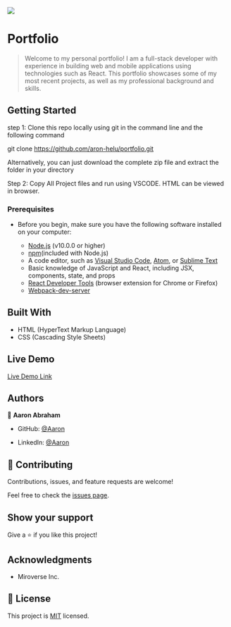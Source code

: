 ![](https://img.shields.io/badge/Microverse-blueviolet)

# Portfolio
>Welcome to my personal portfolio! I am a full-stack developer with experience in building web and mobile applications using technologies such as React. This portfolio showcases some of my most recent projects, as well as my professional background and skills.


## Getting Started

step 1: Clone this repo locally using git in the command line and the following command

git clone https://github.com/aron-helu/portfolio.git

Alternatively, you can just download the complete zip file and extract the folder in your directory

Step 2: Copy All Project files and run using VSCODE. HTML can be viewed in browser.

### Prerequisites

- Before you begin, make sure you have the following software installed on your computer:

    - [Node.js](https://nodejs.org/en/) (v10.0.0 or higher)
    - [npm](https://www.npmjs.com/)(included with Node.js)
    - A code editor, such as [Visual Studio Code](https://code.visualstudio.com/), [Atom](https://github.blog/2022-06-08-sunsetting-atom/), or [Sublime Text](https://www.sublimetext.com/)
    - Basic knowledge of JavaScript and React, including JSX, components, state, and props
    - [React Developer Tools](https://chrome.google.com/webstore/detail/react-developer-tools/fmkadmapgofadopljbjfkapdkoienihi) (browser extension for Chrome or Firefox)
    - [Webpack-dev-server](https://webpack.js.org/configuration/dev-server/)

## Built With

- HTML (HyperText Markup Language)
- CSS (Cascading Style Sheets)


## Live Demo

[Live  Demo Link](https://aron-helu.github.io/portfolio/)

## Authors

👤 **Aaron Abraham**

- GitHub: [@Aaron](https://github.com/aron-helu)

- LinkedIn: [@Aaron](https://www.linkedin.com/in/aron-abraham-90a4321b0/)


## 🤝 Contributing

Contributions, issues, and feature requests are welcome!

Feel free to check the [issues page](../../issues/).



## Show your support

Give a ⭐️ if you like this project!

## Acknowledgments

- Miroverse Inc.


## 📝 License

This project is [MIT](./MIT.md) licensed.